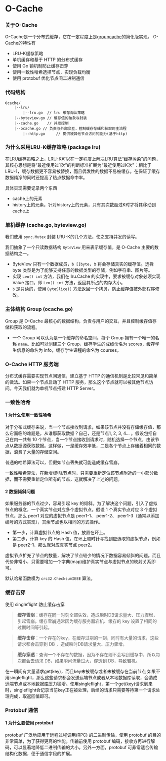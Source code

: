 # O-Cache

### 关于O-Cache

O-Cache是一个分布式缓存，它在一定程度上是[groupcache](https://github.com/golang/groupcache)的简化版实现。
O-Cache的特性有

- LRU-K缓存策略
- 单机缓存和基于 HTTP 的分布式缓存
- 使用 Go 锁机制防止缓存击穿
- 使用一致性哈希选择节点，实现负载均衡
- 使用 protobuf 优化节点间二进制通信



### 代码结构

```
0cache/
    |--lru/
        |--lru.go  // lru 缓存淘汰策略
    |--byteview.go // 缓存值的抽象与封装
    |--cache.go    // 并发控制
    |--ocache.go // 负责与外部交互，控制缓存存储和获取的主流程
		|--http.go     // 提供被其他节点访问的能力(基于http)
```



### 为什么采用LRU-K缓存策略 (package lru)

在LRU缓存策略之上，[LRU-K](https://cloud.tencent.com/developer/article/1664672)可以在一定程度上解决LRU算法“[缓存污染](https://segmentfault.com/a/1190000018810255)”的问题，其核心思想是将“最近使用过1次”的判断标准扩展为“最近使用过K次”：相比于LRU-1，缓存数据更不容易被替换，而且偶发性的数据不易被缓存。在保证了缓存数据纯净的同时还提高了热点数据命中率。

具体实现需要记录两个东西

- cache上的元素
- history上的元素，针对history上的元素，只有其次数超过K时才将其移动到cache上



### 单机缓存 (cache.go, byteview.go)

我们使用 `sync.Mutex` 封装 LRU-K的几个方法，使之支持并发的读写。

我们抽象了一个只读数据结构 `ByteView` 用来表示缓存值，是 O-Cache 主要的数据结构之一。

- ByteView 只有一个数据成员，`b []byte`，b 将会存储真实的缓存值。选择 byte 类型是为了能够支持任意的数据类型的存储，例如字符串、图片等。
- 实现 `Len() int` 方法，我们在 lru.Cache 的实现中，要求被缓存对象必须实现 Value 接口，即 `Len() int` 方法，返回其所占的内存大小。
- `b` 是只读的，使用 `ByteSlice()` 方法返回一个拷贝，防止缓存值被外部程序修改。



### 主体结构 Group (ocache.go)

Group 是 O-Cache 最核心的数据结构，负责与用户的交互，并且控制缓存值存储和获取的流程。

- 一个 Group 可以认为是一个缓存的命名空间，每个 Group 拥有一个唯一的名称 `name`。比如可以创建三个 Group，缓存学生的成绩命名为 scores，缓存学生信息的命名为 info，缓存学生课程的命名为 courses。



### O-Cache HTTP 服务端

分布式缓存需要实现节点间通信，建立基于 HTTP 的通信机制是比较常见和简单的做法。如果一个节点启动了 HTTP 服务，那么这个节点就可以被其他节点访问。今天我们就为单机节点搭建 HTTP Server。



### 一致性哈希

#### 1 为什么使用一致性哈希

对于分布式缓存来说，当一个节点接收到请求，如果该节点并没有存储缓存值，那么它面临的难题是，从谁那获取数据？自己，还是节点1, 2, 3, 4… 。假设包括自己在内一共有 10 个节点，当一个节点接收到请求时，随机选择一个节点，由该节点从数据源获取数据。这样做，一是缓存效率低，二是各个节点上存储着相同的数据，浪费了大量的存储空间。

普通的哈希算法可以，但假如节点丢失就可能造成缓存雪崩。

一致性哈希算法，在新增/删除节点时，只需要重新定位该节点附近的一小部分数据，而不需要重新定位所有的节点，这就解决了上述的问题。

#### 2 数据倾斜问题

如果服务器的节点过少，容易引起 key 的倾斜。为了解决这个问题，引入了虚拟节点的概念，一个真实节点对应多个虚拟节点。假设 1 个真实节点对应 3 个虚拟节点，那么 peer1 对应的虚拟节点是 peer1-1、 peer1-2、 peer1-3（通常以添加编号的方式实现），其余节点也以相同的方式操作。

- 第一步，计算虚拟节点的 Hash 值，放置在环上。
- 第二步，计算 key 的 Hash 值，在环上顺时针寻找到应选取的虚拟节点，例如是 peer2-1，那么就对应真实节点 peer2。

虚拟节点扩充了节点的数量，解决了节点较少的情况下数据容易倾斜的问题。而且代价非常小，只需要增加一个字典(map)维护真实节点与虚拟节点的映射关系即可。

默认哈希函数模为 `crc32.ChecksumIEEE` 算法。



### 缓存击穿

使用 singleflight 防止缓存击穿

> **缓存雪崩**：缓存在同一时刻全部失效，造成瞬时DB请求量大、压力骤增，引起雪崩。缓存雪崩通常因为缓存服务器宕机、缓存的 key 设置了相同的过期时间等引起。

> **缓存击穿**：一个存在的key，在缓存过期的一刻，同时有大量的请求，这些请求都会击穿到 DB ，造成瞬时DB请求量大、压力骤增。

> **缓存穿透**：查询一个不存在的数据，因为不存在则不会写到缓存中，所以每次都会去请求 DB，如果瞬间流量过大，穿透到 DB，导致宕机。

在一瞬间有大量请求get(key)，而且key未被缓存或者未被缓存在当前节点 如果不用singleflight，那么这些请求都会发送远端节点或者从本地数据库读取，会造成远端节点或本地数据库压力猛增。使用singleflight，第一个get(key)请求到来时，singleflight会记录当前key正在被处理，后续的请求只需要等待第一个请求处理完成，取返回值即可。



### Protobuf 通信

#### 1 为什么要使用 protobuf

protobuf 广泛地应用于远程过程调用(RPC) 的二进制传输，使用 protobuf 的目的非常简单，为了获得更高的性能。传输前使用 protobuf 编码，接收方再进行解码，可以显著地降低二进制传输的大小。另外一方面，protobuf 可非常适合传输结构化数据，便于通信字段的扩展。



